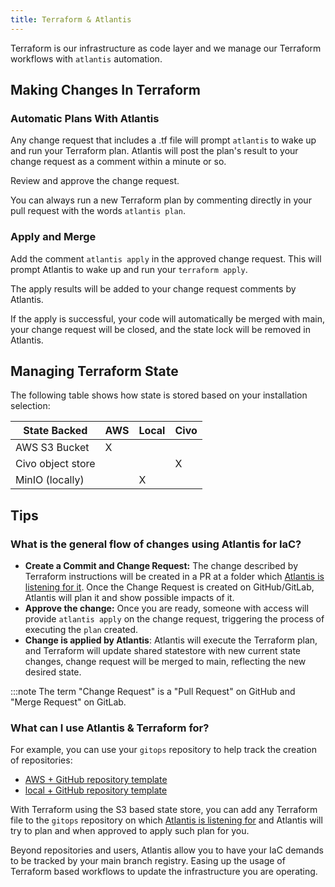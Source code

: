 ```yaml
---
title: Terraform & Atlantis
---
```


Terraform is our infrastructure as code layer and we manage our Terraform workflows with `atlantis` automation.

## Making Changes In Terraform

### Automatic Plans With Atlantis

Any change request that includes a .tf file will prompt `atlantis` to wake up and run your Terraform plan. Atlantis will post the plan's result to your change request as a comment within a minute or so.

Review and approve the change request.

You can always run a new Terraform plan by commenting directly in your pull request with the words `atlantis plan`.

### Apply and Merge

Add the comment `atlantis apply` in the approved change request. This will prompt Atlantis to wake up and run your `terraform apply`.

The apply results will be added to your change request comments by Atlantis.

If the apply is successful, your code will automatically be merged with main, your change request will be closed, and the state lock will be removed in Atlantis.

## Managing Terraform State

The following table shows how state is stored based on your installation selection:

| State Backed      | AWS | Local | Civo |
|-------------------|-----|-------|------|
| AWS S3 Bucket     | X   |       |      |
| Civo object store |     |       | X    |
| MinIO (locally)   |     | X     |      |

## Tips

### What is the general flow of changes using Atlantis for IaC?

- **Create a Commit and Change Request:** The change described by Terraform instructions will be created in a PR at a folder which [Atlantis is listening for it](https://github.com/kubefirst/gitops-template/blob/main/aws-github/atlantis.yaml). Once the Change Request is created on GitHub/GitLab, Atlantis will plan it and show possible impacts of it.
- **Approve the change:** Once you are ready, someone with access will provide `atlantis apply` on the change request, triggering the process of executing the `plan` created.
- **Change is applied by Atlantis**: Atlantis will execute the Terraform plan, and Terraform will update shared statestore with new current state changes, change request will be merged to main,  reflecting the new desired state.

:::note The term "Change Request" is a "Pull Request" on GitHub and "Merge Request" on GitLab.

### What can I use Atlantis & Terraform for?

For example, you can use your `gitops` repository to help track the creation of repositories:

- [AWS + GitHub repository template](https://github.com/kubefirst/gitops-template/blob/main/aws-github/terraform/github/repos.tf)
- [local + GitHub repository template](https://github.com/kubefirst/gitops-template/blob/main/k3d-github/terraform/github/repos.tf)

With Terraform using the S3 based state store, you can add any Terraform file to the `gitops` repository on which [Atlantis is listening for](https://github.com/kubefirst/gitops-template/blob/main/aws-github/atlantis.yaml) and Atlantis will try to plan and when approved to apply such plan for you.

Beyond repositories and users, Atlantis allow you to have your IaC demands to be tracked by your main branch registry. Easing up the usage of Terraform based workflows to update the infrastructure you are operating.
